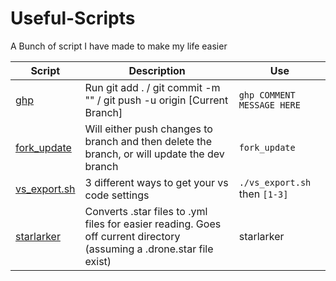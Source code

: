 # Useful-Scripts
A Bunch of script I have made to make my life easier

| Script  | Description  | Use  |
|---------|--------------|------|
|  [ghp](Scripts/ghpREADME.md) |  Run git add . / git commit -m "" / git push -u origin [Current Branch] | ```ghp COMMENT MESSAGE HERE```  |
|  [fork_update](Scripts/fork_update/) |  Will either push changes to branch and then delete the branch, or will update the dev branch |  ```fork_update``` |
| [vs_export.sh](Scripts/vs_export/)  | 3 different ways to get your vs code settings  | ```./vs_export.sh``` then ```[1-3]```  |
| [starlarker](Scripts/starlarker/)  | Converts .star files to .yml files for easier reading. Goes off current directory (assuming a .drone.star file exist)  | starlarker  |


